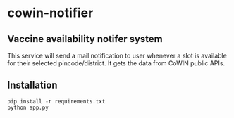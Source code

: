 # cowin-notifier
## Vaccine availability notifer system

This service will send a mail notification to user whenever a slot is available for their selected pincode/district. 
It gets the data from CoWIN public APIs.

## Installation
```
pip install -r requirements.txt
python app.py
```
